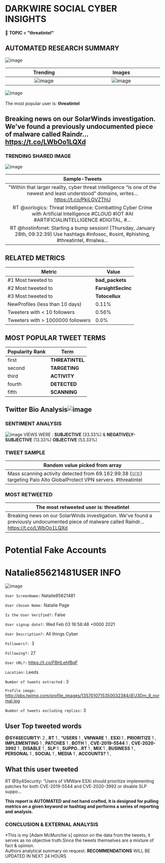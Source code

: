 # DARKWIRE SOCIAL CYBER INSIGHTS 
&#x1F34E; **TOPIC = "threatintel"**

## AUTOMATED RESEARCH SUMMARY
  ![image](darkLogo.png)   

|  Trending  |   Images | 
:-------------------------:|:-------------------------:
|  ![image](assets/threatintel/imageFile1.jpg)     <img width=200/> | ![image](assets/threatintel/imageFile2.jpg) <img width=200/> |   
 
 
![image](assets/threatintel/TWEETS.png)
<br></br>
The most popular user is: **threatintel**  
 

## Breaking news on our SolarWinds investigation. We've found a previously undocumented piece of malware called Raindr… https://t.co/LWbOo1LQXd 

  




### TRENDING SHARED IMAGE

![image](assets/threatintel/twitterPostedImage.png)



|                **Sample-Tweets**        |
| :-------------: |
| "Within that larger reality, cyber threat intelligence “is one of the newest and least understood” domains, writes… https://t.co/PkiLGVZThU |
| RT @xorlogics: Threat Intelligence: Combatting Cyber Crime with Artificial Intelligence #CLOUD #IOT #AI #ARTIFICIALINTELLIGENCE #DIGITAL, #… |
| RT @hostinfonet: Starting a bump session! [Thursday, January 28th, 09:32:39] Use hashtags #infosec, #osint, #phishing, #threatintel, #malwa… |

## RELATED METRICS<br>
| Metric | Value |
| ------------- | ------------- |
| #1 Most tweeted to  | **bad_packets** |
| #2 Most tweeted to  | **FarsightSecInc** |
| #3 Most tweeted to  | **Totocellux** |
| NewProfiles (less than 10 days) | 0.11%  |
| Tweeters with < 10 followers  | 0.56%|
| Tweeters with > 1000000 followers  | 0.0%  |



## MOST POPULAR TWEET TERMS 


| Popularity Rank  | Term |
| ------------- | ------------- |
| first  | **THREATINTEL**  |
| second  | **TARGETING**  |
| third  | **ACTIVITY** |
| fourth  | **DETECTED**  |
| fifth  | **SCANNING**  |


## Twitter Bio Analysis![image](assets/threatintel/BIO.png)
### SENTIMENT ANALYSIS
![image](assets/threatintel/sentiment.png)
VIEWS WERE : **SUBJECTIVE**  (33.33%) & **NEGATIVELY-SUBJECTIVE** (13.33%) **OBJECTIVE** (53.33%)

### TWEET SAMPLE 
| Random value picked from array |
| ------------- |
|Mass scanning activity detected from 69.162.99.38 (🇺🇸) targeting Palo Alto GlobalProtect VPN servers. #threatintel |

### MOST RETWEETED 

| The most retweeted user is: **threatintel**  |
| ------------- |
| Breaking news on our SolarWinds investigation. We've found a previously undocumented piece of malware called Raindr… https://t.co/LWbOo1LQXd |

# Potential Fake Accounts
 
# Natalie85621481USER INFO
![image](http://pbs.twimg.com/profile_images/1357010715350032384/iEU3Dm_9_normal.jpg)
 
`User ScreenName:` Natalie85621481 
 
`User chosen Name:` Natalie Page 
 
`Is the User Verified?:` False 
 
`User signup date?:` Wed Feb 03 16:58:48 +0000 2021 
 
`User Description?:` All things Cyber 
 
`Followers?: `3 
 
`Following?:` 27 
 
`User URL?:` https://t.co/FBHLehfBqF 
 
`Location:` Leeds 
 
`Number of tweets extracted`  : 3 
 
`Profile image:` http://pbs.twimg.com/profile_images/1357010715350032384/iEU3Dm_9_normal.jpg 
 
`Number of tweets excluding replies:` 3 
 

 

 
## User Top tweeted words 
 
**@SY4SECURITY:** 2 , **RT** 1 , **“USERS** 1 , **VMWARE** 1 , **ESXI** 1 , **PRIORITIZE** 1 , **IMPLEMENTING** 1 , **PATCHES** 1 , **BOTH** 1 , **CVE-2019-5544** 1 , **CVE-2020-3992** 1 , **DISABLE** 1 , **SLP** 1 , **SUPPO…RT** 1 , **MIX** 1 , **BUSINESS** 1 , **PERSONAL** 1 , **SOCIAL** 1 , **MEDIA** 1 , **ACCOUNTS?** 1 , 
 
## What this user tweeted
 
RT @Sy4Security: “Users of VMWare ESXi should prioritize implementing patches for both CVE-2019-5544 and CVE-2020-3992 or disable SLP suppo…
 

<b> This report is AUTOMATED and not hand crafted, it is designed for pulling metrics on a given keyword or hashtag and performs a series of reporting and analysis.</b>  
### CONCLUSION & EXTERNAL ANALYSIS

*This is my [Adam McMurchie`s] opinion on the data from the tweets, it serves as no objective truth.Since the tweets themselves are a mixture of fact & opinion.<br>
Authors analytical summary on request.
**RECOMMENDATIONS** WILL BE UPDATED IN NEXT  24 HOURS <br>